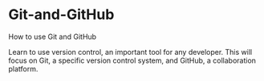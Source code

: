 # Git-and-GitHub
How to use Git and GitHub

Learn to use version control, an important tool for any developer. This will focus on Git, a specific version control system, and GitHub, a collaboration platform.

